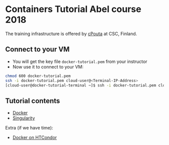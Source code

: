 
# Containers Tutorial Abel course 2018

The training infrastructure is offered by [cPouta](https://research.csc.fi/cpouta) at CSC, Finland.

Connect to your VM
--------------------
* You will get the key file ``docker-tutorial.pem`` from your instructor
* Now use it to connect to your VM:
```bash
chmod 600 docker-tutorial.pem 
ssh -i docker-tutorial.pem cloud-user@<Terminal-IP-Address>
[cloud-user@docker-tutorial-terminal ~]$ ssh -i docker-tutorial.pem cloud-user@<your-VM-name>
```
Tutorial contents
------------------
* [Docker](https://github.com/abdulrahmanazab/docker-training-neic/blob/abel-course/docker.md)
* [Singularity](https://github.com/abdulrahmanazab/docker-training-neic/blob/abel-course/singularity.md)

Extra (if we have time):
* [Docker on HTCondor](https://github.com/abdulrahmanazab/docker-training-neic/blob/abel-course/docker-htcondor.md)

